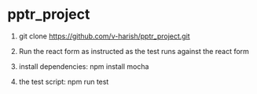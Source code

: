 # pptr_project
1) git clone https://github.com/v-harish/pptr_project.git

2) Run the react form as instructed as the test runs against the react form

3) install dependencies: npm install mocha

4)  the test script: npm run test
